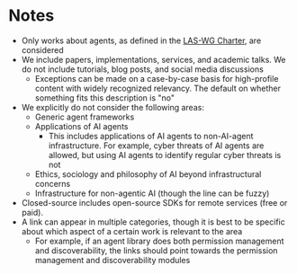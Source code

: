 # Notes

- Only works about agents, as defined in the [LAS-WG Charter](https://github.com/las-wg/info/blob/master/charter.md), are considered
- We include papers, implementations, services, and academic talks. We do not include tutorials, blog posts, and social media discussions
  - Exceptions can be made on a case-by-case basis for high-profile content with widely recognized relevancy. The default on whether something fits this description is "no"
- We explicitly do not consider the following areas:
  - Generic agent frameworks
  - Applications of AI agents
    - This includes applications of AI agents to non-AI-agent infrastructure. For example, cyber threats of AI agents are allowed, but using AI agents to identify regular cyber threats is not
  - Ethics, sociology and philosophy of AI beyond infrastructural concerns
  - Infrastructure for non-agentic AI (though the line can be fuzzy)
- Closed-source includes open-source SDKs for remote services (free or paid).
- A link can appear in multiple categories, though it is best to be specific about which aspect of a certain work is relevant to the area
  - For example, if an agent library does both permission management and discoverability, the links should point towards the permission management and discoverability modules
